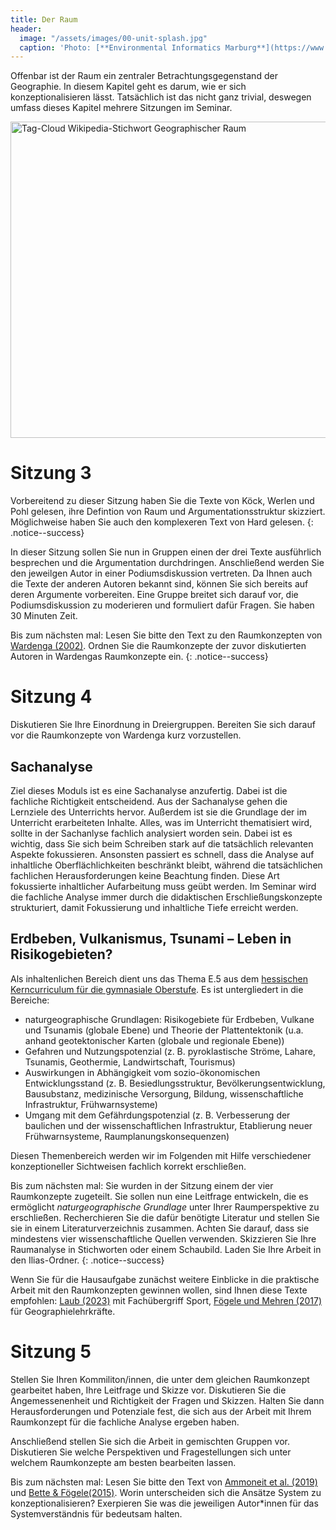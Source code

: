 ```yaml
---
title: Der Raum
header:
  image: "/assets/images/00-unit-splash.jpg"
  caption: 'Photo: [**Environmental Informatics Marburg**](https://www.flickr.com/environmentalinformatics-marburg/)'
---
```


Offenbar ist der Raum ein zentraler Betrachtungsgegenstand der Geographie. In diesem Kapitel geht es darum, wie er sich konzeptionalisieren lässt. Tatsächlich ist das nicht ganz trivial, deswegen umfass dieses Kapitel mehrere Sitzungen im Seminar.
<!--more-->

<a data-flickr-embed="true" href="https://www.flickr.com/photos/environmentalinformatics-marburg/30053438721/" title="Tag-Cloud Wikipedia-Stichwort Geographischer Raum"><img src="https://live.staticflickr.com/8598/30053438721_a243eb803a_c.jpg" width="792" height="506" alt="Tag-Cloud Wikipedia-Stichwort Geographischer Raum"/></a><script async src="//embedr.flickr.com/assets/client-code.js" charset="utf-8"></script>

# Sitzung 3
Vorbereitend zu dieser Sitzung haben Sie die Texte von Köck, Werlen und Pohl gelesen, ihre Defintion von Raum und Argumentationsstruktur skizziert. Möglichweise haben Sie auch den komplexeren Text von Hard gelesen.
{: .notice--success}

In dieser Sitzung sollen Sie nun in Gruppen einen der drei Texte ausführlich besprechen und die Argumentation durchdringen. Anschließend werden Sie den jeweilgen Autor in einer Podiumsdiskussion vertreten. Da Ihnen auch die Texte der anderen Autoren bekannt sind, können Sie sich bereits auf deren Argumente vorbereiten. Eine Gruppe breitet sich darauf vor, die Podiumsdiskussion zu moderieren und formuliert dafür Fragen.
Sie haben 30 Minuten Zeit. 

Bis zum nächsten mal:
Lesen Sie bitte den Text zu den Raumkonzepten von [Wardenga (2002)](https://ilias.uni-marburg.de/goto.php?target=file_3374931_download&client_id=UNIMR). Ordnen Sie die Raumkonzepte der zuvor diskutierten Autoren in Wardengas Raumkonzepte ein. 
{: .notice--success}

# Sitzung 4
Diskutieren Sie Ihre Einordnung in Dreiergruppen. Bereiten Sie sich darauf vor die Raumkonzepte von Wardenga kurz vorzustellen. 

## Sachanalyse
Ziel dieses Moduls ist es eine Sachanalyse anzufertig. Dabei ist die fachliche Richtigkeit entscheidend. Aus der Sachanalyse gehen die Lernziele des Unterrichts hervor. Außerdem ist sie die Grundlage der im Unterricht erarbeiteten Inhalte. Alles, was im Unterricht thematisiert wird, sollte in der Sachanlyse fachlich analysiert worden sein. Dabei ist es wichtig, dass Sie sich beim Schreiben stark auf die tatsächlich relevanten Aspekte fokussieren. Ansonsten passiert es schnell, dass die Analyse auf inhaltliche Oberflächlichkeiten beschränkt bleibt, während die tatsächlichen fachlichen Herausforderungen keine Beachtung finden. Diese Art fokussierte inhaltlicher Aufarbeitung muss geübt werden. Im Seminar wird die fachliche Analyse immer durch die didaktischen Erschließungskonzepte strukturiert, damit Fokussierung und inhaltliche Tiefe erreicht werden.  

## Erdbeben, Vulkanismus, Tsunami – Leben in Risikogebieten?
Als inhaltenlichen Bereich dient uns das Thema E.5 aus dem [hessischen Kerncurriculum für die gymnasiale Oberstufe](https://kultusministerium.hessen.de/sites/kultusministerium.hessen.de/files/2023-02/kcgo-ek.pdf).
Es ist untergliedert in die Bereiche:
* naturgeographische Grundlagen: Risikogebiete für Erdbeben, Vulkane und Tsunamis (globale Ebene) und Theorie der Plattentektonik (u.a. anhand geotektonischer Karten (globale und regionale Ebene))
* Gefahren und Nutzungspotenzial (z. B. pyroklastische Ströme, Lahare, Tsunamis, Geothermie, Landwirtschaft, Tourismus)
* Auswirkungen in Abhängigkeit vom sozio-ökonomischen Entwicklungsstand (z. B. Besiedlungsstruktur, Bevölkerungsentwicklung, Bausubstanz, medizinische Versorgung, Bildung, wissenschaftliche Infrastruktur, Frühwarnsysteme)
* Umgang mit dem Gefährdungspotenzial (z. B. Verbesserung der baulichen und der wissenschaftlichen Infrastruktur, Etablierung neuer Frühwarnsysteme, Raumplanungskonsequenzen)

Diesen Themenbereich werden wir im Folgenden mit Hilfe verschiedener konzeptioneller Sichtweisen fachlich korrekt erschließen. 


Bis zum nächsten mal:
Sie wurden in der Sitzung einem der vier Raumkonzepte zugeteilt. Sie sollen nun eine Leitfrage entwickeln, die es ermöglicht *naturgeographische Grundlage* unter Ihrer Raumperspektive zu erschließen. Recherchieren Sie die dafür benötigte Literatur und stellen Sie sie in einem Literaturverzeichnis zusammen. Achten Sie darauf, dass sie mindestens vier wissenschaftliche Quellen verwenden. Skizzieren Sie Ihre Raumanalyse in Stichworten oder einem Schaubild. Laden Sie Ihre Arbeit in den Ilias-Ordner. 
{: .notice--success}

Wenn Sie für die Hausaufgabe zunächst weitere Einblicke in die praktische Arbeit mit den Raumkonzepten gewinnen wollen, sind Ihnen diese Texte empfohlen: [Laub (2023)](https://link.springer.com/chapter/10.1007/978-3-662-66634-0_2) mit Fachübergriff Sport, [Fögele und Mehren (2017)](https://ilias.uni-marburg.de/goto.php?target=file_3374930_download&client_id=UNIMR) für Geographielehrkräfte.  

# Sitzung 5
Stellen Sie Ihren Kommiliton/innen, die unter dem gleichen Raumkonzept gearbeitet haben, Ihre Leitfrage und Skizze vor. Diskutieren Sie die Angemessenenheit und Richtigkeit der Fragen und Skizzen. Halten Sie dann Herausforderungen und Potenziale fest, die sich aus der Arbeit mit Ihrem Raumkonzept für die fachliche Analyse ergeben haben. 

Anschließend stellen Sie sich die Arbeit in gemischten Gruppen vor. Diskutieren Sie welche Perspektiven und Fragestellungen sich unter welchem Raumkonzepte am besten bearbeiten lassen. 

Bis zum nächsten mal:
Lesen Sie bitte den Text von [Ammoneit et al. (2019)](https://austriaca.at/0xc1aa5576%200x003b1ef9.pdf) und [Bette & Fögele(2015)](https://ilias.uni-marburg.de/goto.php?target=file_3374928_download&client_id=UNIMR). Worin unterscheiden sich die Ansätze System zu konzeptionalisieren? Exerpieren Sie was die jeweiligen Autor*innen für das Systemverständnis für bedeutsam halten.







